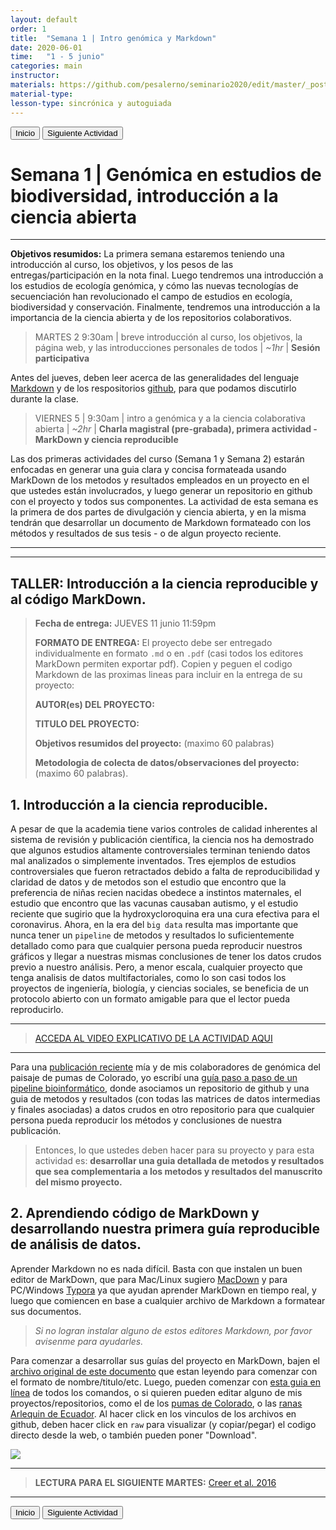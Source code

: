 ```yaml
---
layout: default
order: 1
title:  "Semana 1 | Intro genómica y Markdown"
date: 2020-06-01
time:   "1 - 5 junio"
categories: main
instructor: 
materials: https://github.com/pesalerno/seminario2020/edit/master/_posts/2020-06-01-1_Semana_1.md
material-type: 
lesson-type: sincrónica y autoguiada 
---
```


<a href="https://pesalerno.github.io/seminario2020/"><button>Inicio</button></a>    <a href="https://pesalerno.github.io/seminario2020/main/2020/06/02/2_Semana_2.html"><button>Siguiente Actividad</button></a>

# Semana 1 | Genómica en estudios de biodiversidad, introducción a la ciencia abierta

------------

**Objetivos resumidos:** La primera semana estaremos teniendo una introducción al curso, los objetivos, y los pesos de las entregas/participación en la nota final. Luego tendremos una introducción a los estudios de ecología genómica, y cómo las nuevas tecnologías de secuenciación han revolucionado el campo de estudios en ecología, biodiversidad y conservación. Finalmente, tendremos una introducción a la importancia de la ciencia abierta y de los repositorios colaborativos. 


> MARTES 2 9:30am | breve introducción al curso, los objetivos, la página web, y las introducciones personales de todos | *~1hr* | **Sesión participativa**

Antes del jueves, deben leer acerca de las generalidades del lenguaje [Markdown](https://www.markdownguide.org/getting-started/) y de los respositorios [github](https://www.howtogeek.com/180167/htg-explains-what-is-github-and-what-do-geeks-use-it-for/), para que podamos discutirlo durante la clase. 
 
> VIERNES 5 | 9:30am | intro a genómica y a la ciencia colaborativa abierta | *~2hr* | **Charla magistral (pre-grabada), primera actividad - MarkDown y ciencia reproducible**

Las dos primeras actividades del curso (Semana 1 y Semana 2) estarán enfocadas en generar una guia clara y concisa formateada usando MarkDown de los metodos y resultados empleados en un proyecto en el que ustedes están involucrados, y luego generar un repositorio en github con el proyecto y todos sus componentes. La actividad de esta semana es la primera de dos partes de divulgación y ciencia abierta, y en la misma tendrán que desarrollar un documento de Markdown formateado con los métodos y resultados de sus tesis - o de algun proyecto reciente. 

--------------------------------

---------------


## TALLER: Introducción a la ciencia reproducible y al código MarkDown.



> 
> **Fecha de entrega:** JUEVES 11 junio 11:59pm 
> 
> **FORMATO DE ENTREGA:** El proyecto debe ser entregado individualmente en formato `.md` o en `.pdf` (casi todos los editores MarkDown permiten exportar pdf). Copien y peguen el codigo Markdown de las proximas lineas para incluir en la entrega de su proyecto:  
> 
> **AUTOR(es) DEL PROYECTO:** 
> 
> **TITULO DEL PROYECTO:**  
> 
>  **Objetivos resumidos del proyecto:** (maximo 60 palabras)
> 
> **Metodologia de colecta de datos/observaciones del proyecto:** (maximo 60 palabras). 
> 
>  

## 1. Introducción a la ciencia reproducible. 

A pesar de que la academia tiene varios controles de calidad inherentes al sistema de revisión y publicación científica, la ciencia nos ha demostrado que algunos estudios altamente controversiales terminan teniendo datos mal analizados o simplemente inventados. Tres ejemplos de estudios controversiales que fueron retractados debido a falta de reproducibilidad y claridad de datos y de metodos son el estudio que encontro que la preferencia de niñas recien nacidas obedece a instintos maternales, el estudio que encontro que las vacunas causaban autismo, y el estudio reciente que sugirio que la hydroxycloroquina era una cura efectiva para el coronavirus. Ahora, en la era del `big data` resulta mas importante que nunca tener un `pipeline` de metodos y resultados lo suficientemente detallado como para que cualquier persona pueda reproducir nuestros gráficos y llegar a nuestras mismas conclusiones de tener los datos crudos previo a nuestro análisis. Pero, a menor escala, cualquier proyecto que tenga analisis de datos multifactoriales, como lo son casi todos los proyectos de ingeniería, biología, y ciencias sociales, se beneficia de un protocolo abierto con un formato amigable para que el lector pueda reproducirlo.  

--------------------------------------

> [ACCEDA AL VIDEO EXPLICATIVO DE LA ACTIVIDAD AQUI](https://www.loom.com/share/36179690260b421ca971f5c0bc607229) 

----------------------------------------

Para una [publicación reciente](https://github.com/pesalerno/seminario2020/blob/master/files/Trumbo-etal-2019_Mol_Ecol.pdf) mía y de mis colaboradores de genómica del paisaje de pumas de Colorado, yo escribí una [guía paso a paso de un pipeline bioinformático](https://github.com/pesalerno/PUMAgenomics/blob/master/README.md), donde asociamos un repositorio de github y una guia de metodos y resultados (con todas las matrices de datos intermedias y finales asociadas) a datos crudos en otro repositorio para que cualquier persona pueda reproducir los métodos y conclusiones de nuestra publicación. 

>Entonces, lo que ustedes deben hacer para su proyecto y para esta actividad es: **desarrollar una guia detallada de metodos y resultados que sea complementaria a los metodos y resultados del manuscrito del mismo proyecto.**


## 2. Aprendiendo código de MarkDown y desarrollando nuestra primera guía reproducible de análisis de datos. 

Aprender Markdown no es nada difícil. Basta con que instalen un buen editor de MarkDown, que para Mac/Linux sugiero [MacDown](https://macdown.uranusjr.com/) y para PC/Windows [Typora](https://typora.io/) ya que ayudan aprender MarkDown en tiempo real, y luego que comiencen en base a cualquier archivo de Markdown a formatear sus documentos. 

>*Si no logran instalar alguno de estos editores Markdown, por favor avisenme para ayudarles.*

Para comenzar a desarrollar sus guías del proyecto en MarkDown, bajen el [archivo original de este documento](https://github.com/pesalerno/seminario2020/blob/master/files/ciencia-reproducible.md) que estan leyendo para comenzar con el formato de nombre/titulo/etc. Luego, pueden comenzar con [esta guia en línea](https://support.typora.io/Markdown-Reference/) de todos los comandos, o si quieren pueden editar alguno de mis proyectos/repositorios, como el de los [pumas de Colorado](https://github.com/pesalerno/PUMAgenomics/blob/master/README.md), o las [ranas Arlequin de Ecuador](https://github.com/pesalerno/Atelopus/blob/master/README.md). Al hacer click en los vinculos de los archivos en github, deben hacer click en `raw` para visualizar (y copiar/pegar) el codigo directo desde la web, o también pueden poner "Download".  

![](https://github.com/pesalerno/seminario2020/blob/master/files/raw-download-pic.png)



--------------

> **LECTURA PARA EL SIGUIENTE MARTES:** [Creer et al. 2016](https://github.com/pesalerno/seminario2020/blob/master/files/2_Creer-etal-2016.pdf)

--------------

<a href="https://pesalerno.github.io/seminario2020/"><button>Inicio</button></a>    <a href="https://pesalerno.github.io/seminario2020/main/2020/06/02/2_Semana_2.html"><button>Siguiente Actividad</button></a>
